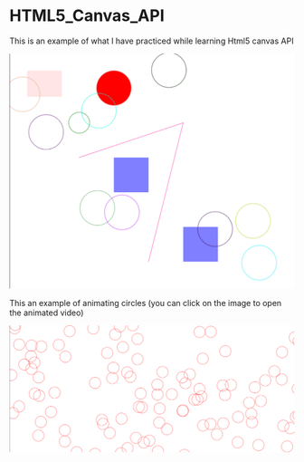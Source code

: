 # HTML5_Canvas_API

This is an example of what I have practiced while learning Html5 canvas API

![Practice](screnshots/canvas.png)

This an example of animating circles (you can click on the image to open the animated video)

[![Video Thumbnail](screnshots/canvasAnimation.png)](https://player.vimeo.com/video/925852912)
